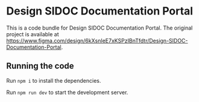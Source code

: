 
  # Design SIDOC Documentation Portal

  This is a code bundle for Design SIDOC Documentation Portal. The original project is available at https://www.figma.com/design/6kXsnIeE7xKSPzIBnTfdtr/Design-SIDOC-Documentation-Portal.

  ## Running the code

  Run `npm i` to install the dependencies.

  Run `npm run dev` to start the development server.
  